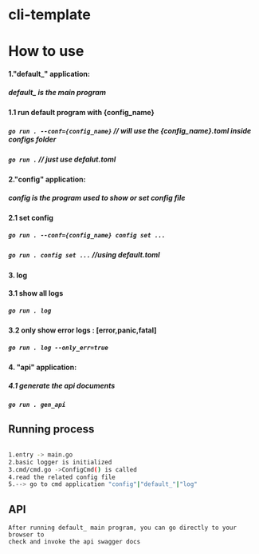 # cli-template

# How to use

#### 1."default_" application:

##### default_ is the main program

#### 1.1 run default program with {config_name}

##### ```go run . --conf={config_name}``` // will use the {config_name}.toml inside configs folder

##### ```go run .```  // just use defalut.toml

#### 2."config" application:

##### config is the program used to show or set config file

#### 2.1 set config

##### ```go run . --conf={config_name} config set ...```

##### ```go run . config set ...```   //using default.toml

#### 3. log

#### 3.1 show all logs

##### ```go run . log```

#### 3.2 only show error logs : [error,panic,fatal]

##### ```go run . log --only_err=true```

#### 4. "api" application:

##### 4.1 generate the api documents

##### ```go run . gen_api```

## Running process

```sh

1.entry -> main.go
2.basic logger is initialized 
3.cmd/cmd.go ->ConfigCmd() is called
4.read the related config file
5.--> go to cmd application "config"|"default_"|"log"


```

## API

```
After running default_ main program, you can go directly to your browser to 
check and invoke the api swagger docs
```
